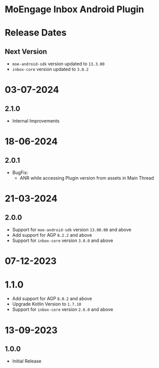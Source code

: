 # MoEngage Inbox Android Plugin

# Release Dates

## Next Version
- `moe-android-sdk` version updated to `13.3.00`
- `inbox-core` version updated to `3.0.2`

# 03-07-2024

## 2.1.0
- Internal Improvements

# 18-06-2024

## 2.0.1

- BugFix:
  - ANR while accessing Plugin version from assets in Main Thread

# 21-03-2024

## 2.0.0
- Support for `moe-android-sdk` version `13.00.00` and above
- Add support for AGP `8.2.2` and above
- Support for `inbox-core` version `3.0.0` and above

# 07-12-2023

# 1.1.0
- Add support for AGP `8.0.2` and above
- Upgrade Kotlin Version to `1.7.10`
- Support for `inbox-core` version `2.6.0` and above

# 13-09-2023

## 1.0.0
- Initial Release
